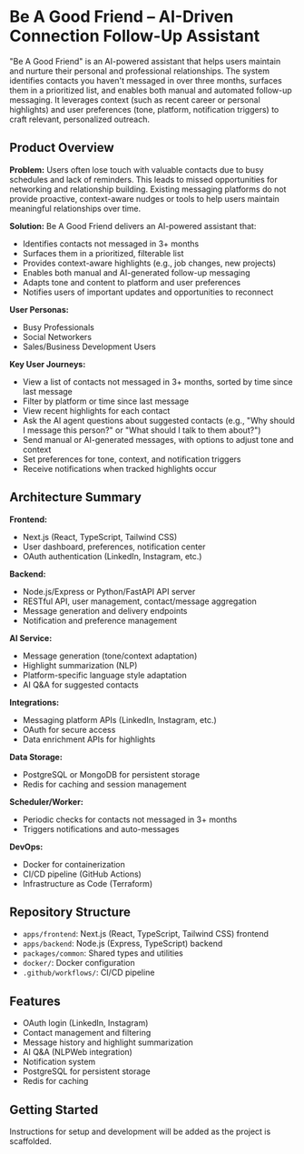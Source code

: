 
# Be A Good Friend – AI-Driven Connection Follow-Up Assistant

"Be A Good Friend" is an AI-powered assistant that helps users maintain and nurture their personal and professional relationships. The system identifies contacts you haven't messaged in over three months, surfaces them in a prioritized list, and enables both manual and automated follow-up messaging. It leverages context (such as recent career or personal highlights) and user preferences (tone, platform, notification triggers) to craft relevant, personalized outreach.

## Product Overview

**Problem:**
Users often lose touch with valuable contacts due to busy schedules and lack of reminders. This leads to missed opportunities for networking and relationship building. Existing messaging platforms do not provide proactive, context-aware nudges or tools to help users maintain meaningful relationships over time.

**Solution:**
Be A Good Friend delivers an AI-powered assistant that:
- Identifies contacts not messaged in 3+ months
- Surfaces them in a prioritized, filterable list
- Provides context-aware highlights (e.g., job changes, new projects)
- Enables both manual and AI-generated follow-up messaging
- Adapts tone and content to platform and user preferences
- Notifies users of important updates and opportunities to reconnect

**User Personas:**
- Busy Professionals
- Social Networkers
- Sales/Business Development Users

**Key User Journeys:**
- View a list of contacts not messaged in 3+ months, sorted by time since last message
- Filter by platform or time since last message
- View recent highlights for each contact
- Ask the AI agent questions about suggested contacts (e.g., "Why should I message this person?" or "What should I talk to them about?")
- Send manual or AI-generated messages, with options to adjust tone and context
- Set preferences for tone, context, and notification triggers
- Receive notifications when tracked highlights occur

## Architecture Summary

**Frontend:**
- Next.js (React, TypeScript, Tailwind CSS)
- User dashboard, preferences, notification center
- OAuth authentication (LinkedIn, Instagram, etc.)

**Backend:**
- Node.js/Express or Python/FastAPI API server
- RESTful API, user management, contact/message aggregation
- Message generation and delivery endpoints
- Notification and preference management

**AI Service:**
- Message generation (tone/context adaptation)
- Highlight summarization (NLP)
- Platform-specific language style adaptation
- AI Q&A for suggested contacts

**Integrations:**
- Messaging platform APIs (LinkedIn, Instagram, etc.)
- OAuth for secure access
- Data enrichment APIs for highlights

**Data Storage:**
- PostgreSQL or MongoDB for persistent storage
- Redis for caching and session management

**Scheduler/Worker:**
- Periodic checks for contacts not messaged in 3+ months
- Triggers notifications and auto-messages

**DevOps:**
- Docker for containerization
- CI/CD pipeline (GitHub Actions)
- Infrastructure as Code (Terraform)

## Repository Structure
- `apps/frontend`: Next.js (React, TypeScript, Tailwind CSS) frontend
- `apps/backend`: Node.js (Express, TypeScript) backend
- `packages/common`: Shared types and utilities
- `docker/`: Docker configuration
- `.github/workflows/`: CI/CD pipeline

## Features
- OAuth login (LinkedIn, Instagram)
- Contact management and filtering
- Message history and highlight summarization
- AI Q&A (NLPWeb integration)
- Notification system
- PostgreSQL for persistent storage
- Redis for caching

## Getting Started
Instructions for setup and development will be added as the project is scaffolded.
